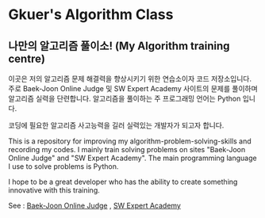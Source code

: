 # Gkuer's Algorithm Class

## 나만의 알고리즘 풀이소! (My Algorithm training centre)

이곳은 저의 알고리즘 문제 해결력을 향상시키기 위한 연습소이자 코드 저장소입니다. 주로 Baek-Joon Online Judge 및 SW Expert Academy 사이트의 문제를 풀이하며 알고리즘 실력을 단련합니다. 알고리즘을 풀이하는 주 프로그래밍 언어는 Python 입니다. 

코딩에 필요한 알고리즘 사고능력을 길러 실력있는 개발자가 되고자 합니다.

This is a repository for improving my algorithm-problem-solving-skills and recording my codes. I mainly train solving problems on sites "Baek-Joon Online Judge" and "SW Expert Academy". The main programming language I use to solve problems is Python.

I hope to be a great developer who has the ability to create something innovative with this training.

See : [Baek-Joon Online Judge](https://www.acmicpc.net/) , [SW Expert Academy](https://swexpertacademy.com/)

